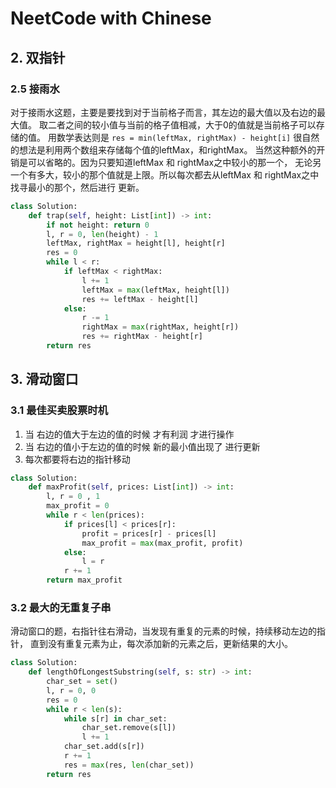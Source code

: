 # NeetCode with Chinese

## 2. 双指针

### 2.5 接雨水
对于接雨水这题，主要是要找到对于当前格子而言，其左边的最大值以及右边的最大值。
取二者之间的较小值与当前的格子值相减，大于0的值就是当前格子可以存储的值。
用数学表达则是
`res = min(leftMax, rightMax) - height[i]`
很自然的想法是利用两个数组来存储每个值的leftMax，和rightMax。
当然这种额外的开销是可以省略的。因为只要知道leftMax 和 rightMax之中较小的那一个，
无论另一个有多大，较小的那个值就是上限。所以每次都去从leftMax 和 rightMax之中找寻最小的那个，然后进行
更新。
```python
class Solution:
    def trap(self, height: List[int]) -> int:
        if not height: return 0
        l, r = 0, len(height) - 1
        leftMax, rightMax = height[l], height[r]
        res = 0
        while l < r:
            if leftMax < rightMax:
                l += 1
                leftMax = max(leftMax, height[l])
                res += leftMax - height[l]
            else:
                r -= 1
                rightMax = max(rightMax, height[r])
                res += rightMax - height[r]
        return res
```

## 3. 滑动窗口
### 3.1 最佳买卖股票时机
1. 当 右边的值大于左边的值的时候 才有利润 才进行操作
2. 当 右边的值小于左边的值的时候 新的最小值出现了 进行更新
3. 每次都要将右边的指针移动
```python
class Solution:
    def maxProfit(self, prices: List[int]) -> int:
        l, r = 0 , 1
        max_profit = 0
        while r < len(prices):
            if prices[l] < prices[r]:
                profit = prices[r] - prices[l]
                max_profit = max(max_profit, profit)
            else:
                l = r
            r += 1
        return max_profit
```
### 3.2 最大的无重复子串

滑动窗口的题，右指针往右滑动，当发现有重复的元素的时候，持续移动左边的指针，
直到没有重复元素为止，每次添加新的元素之后，更新结果的大小。
```python
class Solution:
    def lengthOfLongestSubstring(self, s: str) -> int:
        char_set = set()
        l, r = 0, 0
        res = 0
        while r < len(s):
            while s[r] in char_set:
                char_set.remove(s[l])
                l += 1
            char_set.add(s[r])
            r += 1
            res = max(res, len(char_set))
        return res
```
